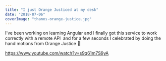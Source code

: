 ```yaml
---
title: "I just Orange Justiced at my desk"
date: "2018-07-06"
coverImage: "thanos-orange-justice.jpg"
---
```


I've been working on learning Angular and I finally got this service to work correctly with a remote API  and for a few seconds I celebrated by doing the hand motions from Orange Justice 🤣

https://www.youtube.com/watch?v=s9q61m7S9yA
